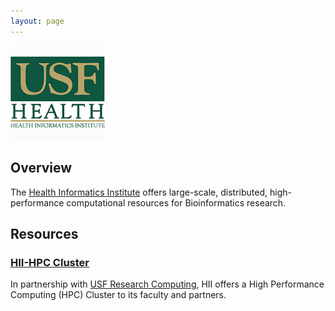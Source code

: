 ```yaml
---
layout: page
---
```


<img src="images/usf-hii-logo.png" border="0" width="30%" height="30%" />
<br/>

## Overview

The [Health Informatics Institute](http://www.hii.usf.edu) offers large-scale, distributed, high-performance computational resources for Bioinformatics research.

## Resources

### [HII-HPC Cluster](pages/hii-hpc.html)

In partnership with [USF Research Computing](http://www.usf.edu/it/research-computing/), HII offers
a High Performance Computing (HPC) Cluster to its faculty and partners.
